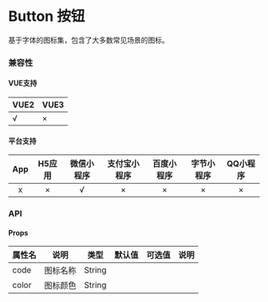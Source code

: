 # Button 按钮
基于字体的图标集，包含了大多数常见场景的图标。

### 兼容性
#### VUE支持 
|VUE2        | VUE3        |
|---        |---        |
|√                | ×                |
#### 平台支持
|App|H5应用	|微信小程序	|支付宝小程序	|百度小程序	|字节小程序	|QQ小程序	|
|:-:|:-:	|:-:		|:-:			|:-:		|:-:		|:-:		|
|x	|×		|√			|×				|×			|×			|×			|


### API
#### Props
| 属性名| 说明					|类型					|默认值			| 可选值			|说明				|
| ------| -----------	|	-----------	|-----------|-----------|	---------	|
| code	|图标名称			|String				|						|						|						|
| color	|图标颜色			|String				|						|						|						|